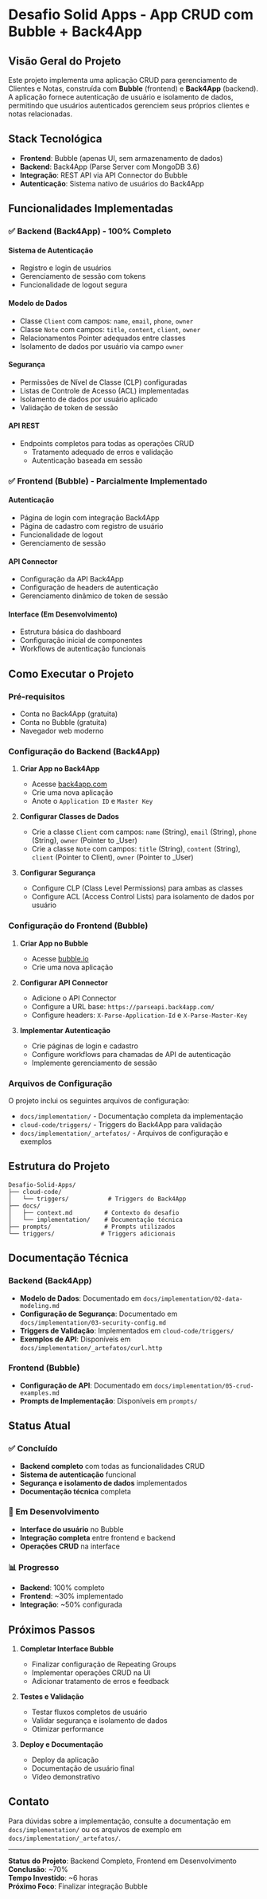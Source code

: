 # Desafio Solid Apps - App CRUD com Bubble + Back4App

## Visão Geral do Projeto

Este projeto implementa uma aplicação CRUD para gerenciamento de Clientes e Notas, construída com **Bubble** (frontend) e **Back4App** (backend). A aplicação fornece autenticação de usuário e isolamento de dados, permitindo que usuários autenticados gerenciem seus próprios clientes e notas relacionadas.

## Stack Tecnológica

- **Frontend**: Bubble (apenas UI, sem armazenamento de dados)
- **Backend**: Back4App (Parse Server com MongoDB 3.6)
- **Integração**: REST API via API Connector do Bubble
- **Autenticação**: Sistema nativo de usuários do Back4App

## Funcionalidades Implementadas

### ✅ Backend (Back4App) - 100% Completo

#### Sistema de Autenticação
  - Registro e login de usuários
  - Gerenciamento de sessão com tokens
  - Funcionalidade de logout segura

#### Modelo de Dados
  - Classe `Client` com campos: `name`, `email`, `phone`, `owner`
  - Classe `Note` com campos: `title`, `content`, `client`, `owner`
  - Relacionamentos Pointer adequados entre classes
  - Isolamento de dados por usuário via campo `owner`

#### Segurança
  - Permissões de Nível de Classe (CLP) configuradas
  - Listas de Controle de Acesso (ACL) implementadas
  - Isolamento de dados por usuário aplicado
  - Validação de token de sessão

#### API REST
- Endpoints completos para todas as operações CRUD
  - Tratamento adequado de erros e validação
  - Autenticação baseada em sessão

### ✅ Frontend (Bubble) - Parcialmente Implementado

#### Autenticação
  - Página de login com integração Back4App
  - Página de cadastro com registro de usuário
  - Funcionalidade de logout
  - Gerenciamento de sessão

#### API Connector
  - Configuração da API Back4App
  - Configuração de headers de autenticação
  - Gerenciamento dinâmico de token de sessão

#### Interface (Em Desenvolvimento)
- Estrutura básica do dashboard
- Configuração inicial de componentes
- Workflows de autenticação funcionais

## Como Executar o Projeto

### Pré-requisitos
- Conta no Back4App (gratuita)
- Conta no Bubble (gratuita)
- Navegador web moderno

### Configuração do Backend (Back4App)

1. **Criar App no Back4App**
   - Acesse [back4app.com](https://back4app.com)
   - Crie uma nova aplicação
   - Anote o `Application ID` e `Master Key`

2. **Configurar Classes de Dados**
   - Crie a classe `Client` com campos: `name` (String), `email` (String), `phone` (String), `owner` (Pointer to _User)
   - Crie a classe `Note` com campos: `title` (String), `content` (String), `client` (Pointer to Client), `owner` (Pointer to _User)

3. **Configurar Segurança**
   - Configure CLP (Class Level Permissions) para ambas as classes
   - Configure ACL (Access Control Lists) para isolamento de dados por usuário

### Configuração do Frontend (Bubble)

1. **Criar App no Bubble**
   - Acesse [bubble.io](https://bubble.io)
   - Crie uma nova aplicação

2. **Configurar API Connector**
   - Adicione o API Connector
   - Configure a URL base: `https://parseapi.back4app.com/`
   - Configure headers: `X-Parse-Application-Id` e `X-Parse-Master-Key`

3. **Implementar Autenticação**
   - Crie páginas de login e cadastro
   - Configure workflows para chamadas de API de autenticação
   - Implemente gerenciamento de sessão

### Arquivos de Configuração

O projeto inclui os seguintes arquivos de configuração:
- `docs/implementation/` - Documentação completa da implementação
- `cloud-code/triggers/` - Triggers do Back4App para validação
- `docs/implementation/_artefatos/` - Arquivos de configuração e exemplos

## Estrutura do Projeto

```
Desafio-Solid-Apps/
├── cloud-code/
│   └── triggers/           # Triggers do Back4App
├── docs/
│   ├── context.md         # Contexto do desafio
│   └── implementation/    # Documentação técnica
├── prompts/               # Prompts utilizados
└── triggers/             # Triggers adicionais
```

## Documentação Técnica

### Backend (Back4App)
- **Modelo de Dados**: Documentado em `docs/implementation/02-data-modeling.md`
- **Configuração de Segurança**: Documentado em `docs/implementation/03-security-config.md`
- **Triggers de Validação**: Implementados em `cloud-code/triggers/`
- **Exemplos de API**: Disponíveis em `docs/implementation/_artefatos/curl.http`

### Frontend (Bubble)
- **Configuração de API**: Documentado em `docs/implementation/05-crud-examples.md`
- **Prompts de Implementação**: Disponíveis em `prompts/`

## Status Atual

### ✅ Concluído
- **Backend completo** com todas as funcionalidades CRUD
- **Sistema de autenticação** funcional
- **Segurança e isolamento de dados** implementados
- **Documentação técnica** completa

### 🔄 Em Desenvolvimento
- **Interface do usuário** no Bubble
- **Integração completa** entre frontend e backend
- **Operações CRUD** na interface

### 📊 Progresso
- **Backend**: 100% completo
- **Frontend**: ~30% implementado
- **Integração**: ~50% configurada

## Próximos Passos

1. **Completar Interface Bubble**
   - Finalizar configuração de Repeating Groups
   - Implementar operações CRUD na UI
   - Adicionar tratamento de erros e feedback

2. **Testes e Validação**
   - Testar fluxos completos de usuário
   - Validar segurança e isolamento de dados
   - Otimizar performance

3. **Deploy e Documentação**
   - Deploy da aplicação
   - Documentação de usuário final
   - Vídeo demonstrativo

## Contato

Para dúvidas sobre a implementação, consulte a documentação em `docs/implementation/` ou os arquivos de exemplo em `docs/implementation/_artefatos/`.

---

**Status do Projeto**: Backend Completo, Frontend em Desenvolvimento  
**Conclusão**: ~70%  
**Tempo Investido**: ~6 horas  
**Próximo Foco**: Finalizar integração Bubble